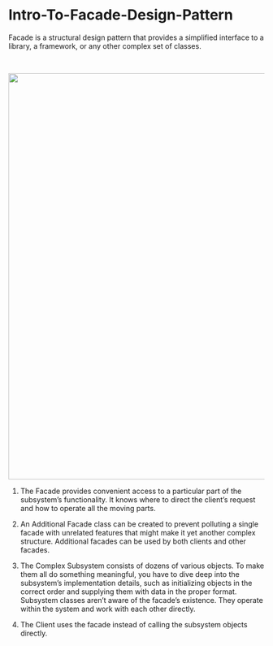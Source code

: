 # Intro-To-Facade-Design-Pattern
Facade is a struc­tur­al design pat­tern that pro­vides a sim­pli­fied inter­face to a library, a frame­work, or any other com­plex set of classes. 

</br>

<p align="center">
  <img src="https://github.com/user-attachments/assets/4349308e-dbad-4aa9-b0c9-ceed455948b2" width="800">
</p>

1. The Facade provides convenient access to a particular part of the subsystem’s functionality. It knows where to direct the client’s request and how to operate all the moving parts.

2. An Additional Facade class can be created to prevent polluting a single facade with unrelated features that might make it yet another complex structure. Additional facades can be used by both clients and other facades.

3. The Complex Subsystem consists of dozens of various objects. To make them all do something meaningful, you have to dive deep into the subsystem’s implementation details, such as initializing objects in the correct order and supplying them with data in the proper format. 
Subsystem classes aren’t aware of the facade’s existence. They operate within the system and work with each other directly.

4. The Client uses the facade instead of calling the subsystem
objects directly.
